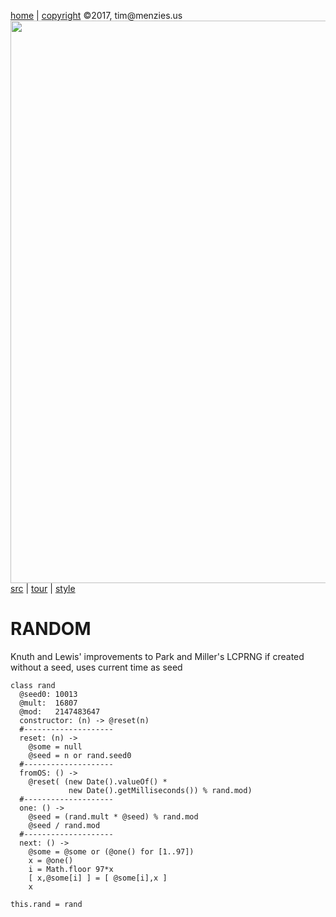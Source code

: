 [home](http://tiny.cc/koff) |
[copyright](https://github.com/koffee/script/blob/master/LICENSE.md) &copy;2017, tim&commat;menzies.us<br>
[<img width=900 src=https://raw.githubusercontent.com/koffee/script/master/img/head.png>](http://tiny.cc/koffee)<br>
[src](https://github.com/koffee/script/tree/master/lib) |
[tour](https://github.com/koffee/script/blob/master/docs/TOUR.md) |
[style](https://github.com/koffee/script/blob/master/docs/STYLE.md) 

# RANDOM

Knuth and Lewis' improvements to Park and Miller's LCPRNG
if created without a seed, uses current time as seed

    class rand
      @seed0: 10013
      @mult:  16807
      @mod:   2147483647
      constructor: (n) -> @reset(n)
      #--------------------
      reset: (n) ->
        @some = null
        @seed = n or rand.seed0
      #--------------------
      fromOS: () ->
        @reset( (new Date().valueOf() *
                 new Date().getMilliseconds()) % rand.mod)
      #--------------------
      one: () ->
        @seed = (rand.mult * @seed) % rand.mod
        @seed / rand.mod
      #--------------------
      next: () ->
        @some = @some or (@one() for [1..97])
        x = @one()
        i = Math.floor 97*x
        [ x,@some[i] ] = [ @some[i],x ]
        x

    this.rand = rand

